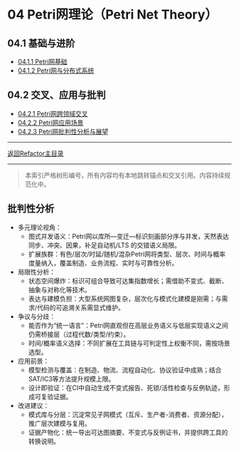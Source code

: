 # 04 Petri网理论（Petri Net Theory）

## 04.1 基础与进阶

- [04.1.1 Petri网基础](04.1.1_Petri_Net_Foundation.md)
- [04.1.2 Petri网与分布式系统](04.1.2_Petri_Net_Distributed.md)

## 04.2 交叉、应用与批判

- [04.2.1 Petri网跨领域交叉](04.2.1_Petri_Net_Cross_Domain.md)
- [04.2.2 Petri网应用场景](04.2.2_Petri_Net_Applications.md)
- [04.2.3 Petri网批判性分析与展望](04.2.3_Petri_Net_Critical_Analysis.md)

---

[返回Refactor主目录](README.md)

---

> 本索引严格树形编号，所有内容均有本地跳转锚点和交叉引用。内容持续规范化中。

## 批判性分析

- 多元理论视角：
  - 图式并发语义：Petri网以库所—变迁—标识刻画部分序与并发，天然表达同步、冲突、因果，补足自动机/LTS 的交错语义局限。
  - 扩展族群：有色/层次/时延/随机/混杂Petri网将类型、层次、时间与概率度量纳入，覆盖制造、业务流程、实时与可靠性分析。
- 局限性分析：
  - 状态空间爆炸：标识可组合导致可达集指数增长；需借助不变式、截断、抽象与对称化等技术。
  - 表达与建模负担：大型系统网图复杂，层次化与模式化建模是刚需；与需求/代码的可追溯关系需显式维护。
- 争议与分歧：
  - 能否作为“统一语言”：Petri网直观但在高层业务语义与低层实现语义之间仍需桥接层（过程代数/类型/约束）。
  - 时间/概率语义选择：不同扩展在工具链与可判定性上权衡不同，需按场景选型。
- 应用前景：
  - 模型检测与覆盖：在制造、物流、流程自动化、协议验证中成熟；结合SAT/IC3等方法提升规模上限。
  - 设计即验证：在CI中自动生成不变式报告、死锁/活性检查与反例轨迹，形成可复验证据。
- 改进建议：
  - 模式库与分层：沉淀常见子网模式（互斥、生产者-消费者、资源分配），推广层次建模与复用。
  - 证据产物化：统一导出可达图摘要、不变式与反例证书，并提供跨工具的转换说明。
